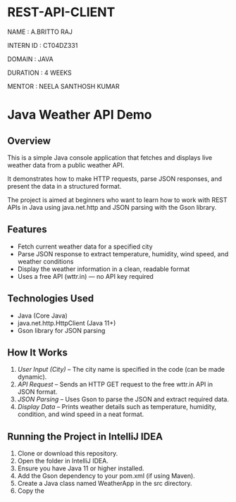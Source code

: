 # REST-API-CLIENT


NAME : A.BRITTO RAJ

INTERN ID : CT04DZ331

DOMAIN : JAVA

DURATION : 4 WEEKS

MENTOR : NEELA SANTHOSH KUMAR


# Java Weather API Demo

## Overview

This is a simple Java console application that fetches and displays live weather data from a public weather API.  

It demonstrates how to make HTTP requests, parse JSON responses, and present the data in a structured format.

The project is aimed at beginners who want to learn how to work with REST APIs in Java using java.net.http and JSON parsing with the Gson library.

## Features

- Fetch current weather data for a specified city
- Parse JSON response to extract temperature, humidity, wind speed, and weather conditions
- Display the weather information in a clean, readable format
- Uses a free API (wttr.in) — no API key required

## Technologies Used

- Java (Core Java)
- java.net.http.HttpClient (Java 11+)
- Gson library for JSON parsing

## How It Works

1. *User Input (City)* – The city name is specified in the code (can be made dynamic).
2. *API Request* – Sends an HTTP GET request to the free wttr.in API in JSON format.
3. *JSON Parsing* – Uses Gson to parse the JSON and extract required data.
4. *Display Data* – Prints weather details such as temperature, humidity, condition, and wind speed in a neat format.

## Running the Project in IntelliJ IDEA

1. Clone or download this repository.
2. Open the folder in IntelliJ IDEA.
3. Ensure you have Java 11 or higher installed.
4. Add the Gson dependency to your pom.xml (if using Maven).
5. Create a Java class named WeatherApp in the src directory.
6. Copy the
